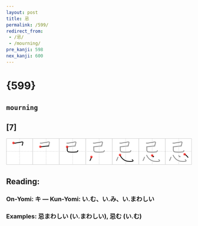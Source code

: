```yaml
---
layout: post
title: 忌
permalink: /599/
redirect_from:
 - /忌/
 - /mourning/
pre_kanji: 598
nex_kanji: 600
---
```


# {599}

## `mourning`

## [7]

<div class="stroke"><img src="../images/E5BF8C.png" /></div>

## Reading:

### On-Yomi: キ &mdash; Kun-Yomi: い.む、い.み、い.まわしい

### Examples: 忌まわしい (い.まわしい), 忌む (い.む)
